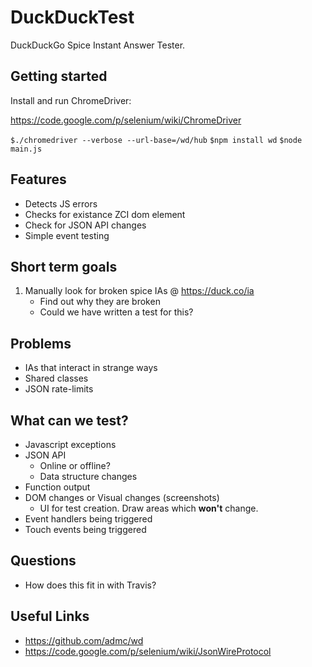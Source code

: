 # DuckDuckTest

DuckDuckGo Spice Instant Answer Tester.

## Getting started

Install and run ChromeDriver:

https://code.google.com/p/selenium/wiki/ChromeDriver

`$./chromedriver --verbose --url-base=/wd/hub`
`$npm install wd`
`$node main.js`


## Features

- Detects JS errors
- Checks for existance ZCI dom element
- Check for JSON API changes
- Simple event testing

## Short term goals
1. Manually look for broken spice IAs @ https://duck.co/ia
    - Find out why they are broken
    - Could we have written a test for this?


## Problems
- IAs that interact in strange ways
- Shared classes
- JSON rate-limits


## What can we test?
- Javascript exceptions
- JSON API
    - Online or offline?
    - Data structure changes
- Function output
- DOM changes or Visual changes (screenshots)
    - UI for test creation. Draw areas which **won't** change.
- Event handlers being triggered
- Touch events being triggered


## Questions
- How does this fit in with Travis?

## Useful Links
- https://github.com/admc/wd
- https://code.google.com/p/selenium/wiki/JsonWireProtocol




